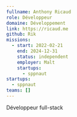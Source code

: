 ```yaml
---
fullname: Anthony Ricaud
role: Développeur
domaine: Développement
link: https://ricaud.me
github: Rik
missions:
  - start: 2022-02-21
    end: 2024-12-31
    status: independent
    employer: Malt
    startups:
      - sppnaut
startups:
  - sppnaut
teams: []
---
```

Développeur full-stack
